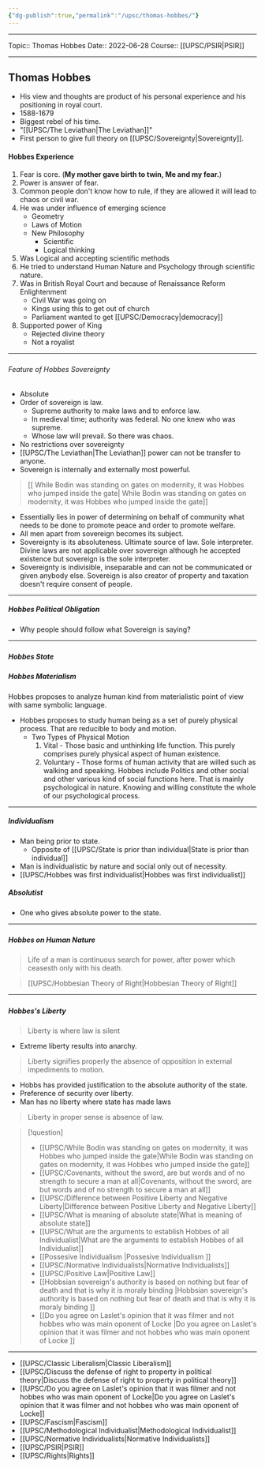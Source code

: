 ```yaml
---
{"dg-publish":true,"permalink":"/upsc/thomas-hobbes/"}
---
```


----
Topic:: Thomas Hobbes 
Date:: 2022-06-28
Course:: [[UPSC/PSIR\|PSIR]] 

----

## Thomas Hobbes 
- His view and thoughts are product of his personal experience and his positioning in royal court. 
- 1588-1679
- Biggest rebel of his time. 
- "[[UPSC/The Leviathan\|The Leviathan]]"
- First person to give full theory on [[UPSC/Sovereignty\|Sovereignty]]. 

#### Hobbes Experience
1. Fear is core. (**My mother gave birth to twin, Me and my fear.**)
2. Power is answer of fear.
3. Common people don't know how to rule, if they are allowed it will lead to chaos or civil war. 
4. He was under influence of emerging science 
    - Geometry 
    - Laws of Motion 
    - New Philosophy 
	    - Scientific 
	    -  Logical thinking 
5.  Was Logical and accepting scientific methods 
6. He tried to understand Human Nature and Psychology through scientific nature. 
7. Was in British Royal Court and because of Renaissance Reform Enlightenment
   - Civil War was going on 
   - Kings using this to get out of church 
   - Parliament wanted to get [[UPSC/Democracy\|democracy]] 
8. Supported power of King
   - Rejected divine theory 
   - Not a royalist 
---

##### 
<div class="transclusion internal-embed is-loaded"><div class="markdown-embed">



###### Feature of Hobbes Sovereignty 
- Absolute
- Order of sovereign is law. 
	- Supreme authority to make laws and to enforce law. 
	- In medieval time; authority was federal. No one knew who was supreme. 
	- Whose law will prevail. So there was chaos. 
- No restrictions over sovereignty 
- [[UPSC/The Leviathan\|The Leviathan]] power can not be transfer to anyone. 
- Sovereign is internally and externally most powerful. 
>[[ While Bodin was standing on gates on modernity, it was Hobbes who jumped inside the gate\| While Bodin was standing on gates on modernity, it was Hobbes who jumped inside the gate]]

- Essentially lies in power of determining on behalf of community what needs to be done to promote peace and order to promote welfare. 
- All men apart from sovereign becomes its subject.
- Sovereignty is its absoluteness. Ultimate source of law. Sole interpreter. Divine laws are not applicable over sovereign although he accepted existence but sovereign is the sole interpreter. 
- Sovereignty is indivisible, inseparable and can not be communicated or given anybody else. Sovereign is also creator of property and taxation doesn't require consent of people. 

</div></div>

---


##### Hobbes Political Obligation
- Why people should follow what Sovereign is saying? 



---

##### 
<div class="transclusion internal-embed is-loaded"><div class="markdown-embed">



##### Hobbes State

</div></div>

 

##### 
<div class="transclusion internal-embed is-loaded"><div class="markdown-embed">



##### Hobbes Materialism
Hobbes proposes to analyze human kind from materialistic point of view with same symbolic language. 
- Hobbes proposes to study human being as a set of purely physical process.  That are reducible to body and motion. 
	- Two Types of Physical Motion
		1. Vital - Those basic and unthinking life function. This purely comprises purely physical aspect of human existence. 
		2. Voluntary - Those forms of human activity that are willed such as walking and speaking. Hobbes include Politics and other social and other various kind of social functions here. That is mainly psychological in nature. Knowing and willing constitute the whole of our psychological process. 

</div></div>

---


##### Individualism 
- Man being prior to state. 
	- Opposite of [[UPSC/State is prior than individual\|State is prior than individual]]
- Man is individualistic by nature and social only out of necessity. 
- [[UPSC/Hobbes was first individualist\|Hobbes was first individualist]] 

##### Absolutist
- One who gives absolute power to the state. 
---

##### 
<div class="transclusion internal-embed is-loaded"><div class="markdown-embed">



##### Hobbes on Human Nature

> Life of a man is continuous search for power, after power which ceasesth only with his death. 

>[[UPSC/Hobbesian Theory of Right\|Hobbesian Theory of Right]]

</div></div>
 

---



##### 
<div class="transclusion internal-embed is-loaded"><div class="markdown-embed">



##### Hobbes's Liberty
> Liberty is where law is silent

- Extreme liberty results into anarchy. 

> Liberty signifies properly the absence of opposition in external impediments to motion. 
- Hobbs has provided justification to the absolute authority of the state. 
- Preference of security over liberty. 
- Man has no liberty where state has made laws

> Liberty in proper sense is absence of law. 


</div></div>




>[!question]
>- [[UPSC/While Bodin was standing on gates on modernity, it was Hobbes who jumped inside the gate\|While Bodin was standing on gates on modernity, it was Hobbes who jumped inside the gate]]
>- [[UPSC/Covenants, without the sword, are but words and of no strength to secure a man at all\|Covenants, without the sword, are but words and of no strength to secure a man at all]]
>- [[UPSC/Difference between Positive Liberty and Negative Liberty\|Difference between Positive Liberty and Negative Liberty]]
>- [[UPSC/What is meaning of absolute state\|What is meaning of absolute state]]
>- [[UPSC/What are the arguments to establish Hobbes of all Individualist\|What are the arguments to establish Hobbes of all Individualist]]
>- [[Possesive Individualism \|Possesive Individualism ]]
>- [[UPSC/Normative Individualists\|Normative Individualists]]
>- [[UPSC/Positive Law\|Positive Law]]
>- [[Hobbsian sovereign's authority is based on nothing but fear of death and that is why it is moraly binding \|Hobbsian sovereign's authority is based on nothing but fear of death and that is why it is moraly binding ]]
>- [[Do you agree on Laslet's opinion that it was filmer and not hobbes who was main oponent of Locke \|Do you agree on Laslet's opinion that it was filmer and not hobbes who was main oponent of Locke ]]
>
 
---
- [[UPSC/Classic Liberalism\|Classic Liberalism]]
- [[UPSC/Discuss the defense of right to property in political theory\|Discuss the defense of right to property in political theory]]
- [[UPSC/Do you agree on Laslet's opinion that it was filmer and not hobbes who was main oponent of Locke\|Do you agree on Laslet's opinion that it was filmer and not hobbes who was main oponent of Locke]]
- [[UPSC/Fascism\|Fascism]]
- [[UPSC/Methodological Individualist\|Methodological Individualist]]
- [[UPSC/Normative Individualists\|Normative Individualists]]
- [[UPSC/PSIR\|PSIR]]
- [[UPSC/Rights\|Rights]]

